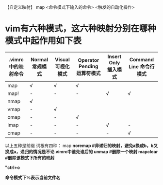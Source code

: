 【自定义映射】
map <命令模式下输入的命令> <触发的自动化操作>
# vim有六种模式，这六种映射分别在哪种模式中起作用如下表
|.vimrc中的映射命令|Normal 常规模式|Visual 可视化模式|Operator Pending 运算符模式|Insert Only 插入模式|Command Line 命令行模式|
|---|---|---|---|---|---|
|map|√|√|√|
|map!|-|-|-|√|√|
|nmap|√|	 	 	 
|vmap|-|√|	 	 	 
|omap|-|-|√|
|imap|-|-|-|√|-|
|cmap|-|-|-|-|√|


以上五种是前缀
词根有四种：
map <a> <b>
noremap <a> <b> #非递归的映射，避免a换成b，b又换成a，递归的情况是不论.vimrc中谁先谁后的
unmap <a> #删除一个映射
mapclear #删除该模式下所有的映射

	
	
<nop>
<Esc>
<F4>
<C-o> "ctrl+o
<space>

命令模式下%表示当前文件名
